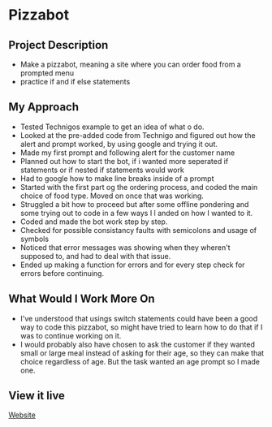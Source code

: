 # Pizzabot

## Project Description
- Make a pizzabot, meaning a site where you can order food from a prompted menu
- practice if and if else statements

## My Approach
- Tested Technigos example to get an idea of what o do.
- Looked at the pre-added code from Technigo and figured out how the alert and prompt worked, by using google and trying it out.
- Made my first prompt and following alert for the customer name
- Planned out how to start the bot, if i wanted more seperated if statements or if nested if statements would work
- Had to google how to make line breaks inside of a prompt
- Started with the first part og the ordering process, and coded the main choice of food type. Moved on once that was working.
- Struggled a bit how to proceed but after some offline pondering and some trying out to code in a few ways I l anded on how I wanted to it.
- Coded and made the bot work step by step.
- Checked for possible consistancy faults with semicolons and usage of symbols
- Noticed that error messages was showing when they wheren't supposed to, and had to deal with that issue.
- Ended up making a function for errors and for every step check for errors before continuing.

## What Would I Work More On
- I've understood that usings switch statements could have been a good way to code this pizzabot, so might have tried to learn how to do that if I was to continue working on it.
- I would probably also have chosen to ask the customer if they wanted small or large meal instead of asking for their age, so they can make that choice regardless of age. But the task wanted an age prompt so I made one.

## View it live
[Website](https://technigo-pizzabot.netlify.app/)
